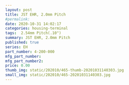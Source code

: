 ```yaml
---
layout: post
title: JST EHR, 2.0mm Pitch
#permalink: 
date: 2020-10-31 14:02:17
categories: housing-terminal
tags:  2.54mm Pitch(.10")
summary: JST EHR, 2.0mm Pitch
published: true 
series: EH
part_number: 4-200-000
mfg_part_number: 
mfg_part_number2: 
price: 0.00
thumb_img: static/202010/465-thumb-20201031140303.jpg
small_img: static/202010/465-20201031140303.jpg
---
```



